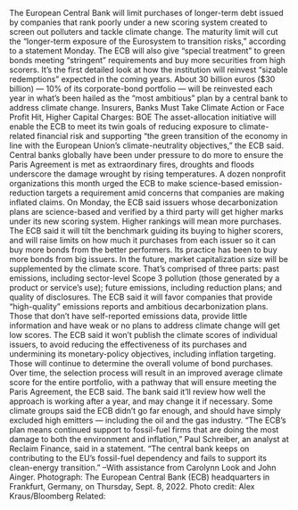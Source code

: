 The European Central Bank will limit purchases of longer-term debt issued by companies that rank poorly under a new scoring system created to screen out polluters and tackle climate change.
The maturity limit will cut the “longer-term exposure of the Eurosystem to transition risks,” according to a statement Monday. The ECB will also give “special treatment” to green bonds meeting “stringent” requirements and buy more securities from high scorers.
It’s the first detailed look at how the institution will reinvest “sizable redemptions” expected in the coming years. About 30 billion euros ($30 billion) — 10% of its corporate-bond portfolio — will be reinvested each year in what’s been hailed as the “most ambitious” plan by a central bank to address climate change.
Insurers, Banks Must Take Climate Action or Face Profit Hit, Higher Capital Charges: BOE
The asset-allocation initiative will enable the ECB to meet its twin goals of reducing exposure to climate-related financial risk and supporting “the green transition of the economy in line with the European Union’s climate-neutrality objectives,” the ECB said.
Central banks globally have been under pressure to do more to ensure the Paris Agreement is met as extraordinary fires, droughts and floods underscore the damage wrought by rising temperatures. A dozen nonprofit organizations this month urged the ECB to make science-based emission-reduction targets a requirement amid concerns that companies are making inflated claims.
On Monday, the ECB said issuers whose decarbonization plans are science-based and verified by a third party will get higher marks under its new scoring system. Higher rankings will mean more purchases.
The ECB said it will tilt the benchmark guiding its buying to higher scorers, and will raise limits on how much it purchases from each issuer so it can buy more bonds from the better performers.
Its practice has been to buy more bonds from big issuers. In the future, market capitalization size will be supplemented by the climate score. That’s comprised of three parts: past emissions, including sector-level Scope 3 pollution (those generated by a product or service’s use); future emissions, including reduction plans; and quality of disclosures.
The ECB said it will favor companies that provide “high-quality” emissions reports and ambitious decarbonization plans. Those that don’t have self-reported emissions data, provide little information and have weak or no plans to address climate change will get low scores.
The ECB said it won’t publish the climate scores of individual issuers, to avoid reducing the effectiveness of its purchases and undermining its monetary-policy objectives, including inflation targeting. Those will continue to determine the overall volume of bond purchases.
Over time, the selection process will result in an improved average climate score for the entire portfolio, with a pathway that will ensure meeting the Paris Agreement, the ECB said. The bank said it’ll review how well the approach is working after a year, and may change it if necessary.
Some climate  groups said the ECB didn’t go far enough, and should have simply excluded high emitters — including the oil and the gas industry.
“The ECB’s plan means continued support to fossil-fuel firms that are doing the most damage to both the environment and inflation,” Paul Schreiber, an analyst at Reclaim Finance, said in a statement. “The central bank keeps on contributing to the EU’s fossil-fuel dependency and fails to support its clean-energy transition.”
–With assistance from Carolynn Look and John Ainger.
Photograph: The European Central Bank (ECB) headquarters in Frankfurt, Germany, on Thursday, Sept. 8, 2022. Photo credit: Alex Kraus/Bloomberg
Related: